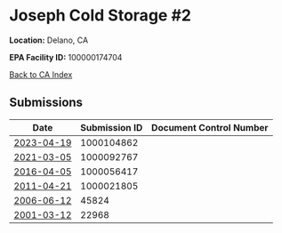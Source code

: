# Joseph Cold Storage #2

**Location:** Delano, CA

**EPA Facility ID:** 100000174704

[Back to CA Index](../../index.md)

## Submissions

| Date | Submission ID | Document Control Number |
|------|--------------|-------------------------|
| [2023-04-19](submissions/1000104862.md) | 1000104862 |  |
| [2021-03-05](submissions/1000092767.md) | 1000092767 |  |
| [2016-04-05](submissions/1000056417.md) | 1000056417 |  |
| [2011-04-21](submissions/1000021805.md) | 1000021805 |  |
| [2006-06-12](submissions/45824.md) | 45824 |  |
| [2001-03-12](submissions/22968.md) | 22968 |  |
